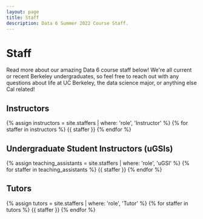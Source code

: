 ```yaml
---
layout: page
title: Staff
description: Data 6 Summer 2022 Course Staff.
---
```


# Staff

Read more about our amazing Data 6 course staff below! We're all current or recent Berkeley undergraduates, so feel free to reach out with any questions about life at UC Berkeley, the data science major, or anything else Cal related!

## Instructors

{% assign instructors = site.staffers | where: 'role', 'Instructor' %}
{% for staffer in instructors %}
{{ staffer }}
{% endfor %}


## Undergraduate Student Instructors (uGSIs)

{% assign teaching_assistants = site.staffers | where: 'role', 'uGSI' %}
{% for staffer in teaching_assistants %}
{{ staffer }}
{% endfor %}

## Tutors

{% assign tutors = site.staffers | where: 'role', 'Tutor' %}
{% for staffer in tutors %}
{{ staffer }}
{% endfor %}
